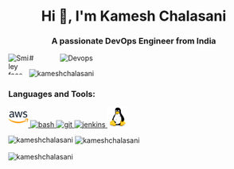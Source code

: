 <h1 align="center">Hi 👋, I'm Kamesh Chalasani</h1>
<h3 align="center">A passionate DevOps Engineer from India</h3>
#<img align="right" alt="Devops" width="400" src="https://miro.medium.com/v2/resize:fit:679/1*DluPjzT_eTUFdzHCI7JBZA.gif"/>
<img src="https://miro.medium.com/v2/resize:fit:679/1*DluPjzT_eTUFdzHCI7JBZA.gif" align="right" alt="Smiley face" width="42" height="42" style="float:left">
<p align="left"> 
<img src="https://komarev.com/ghpvc/?username=kameshchalasani&label=Profile%20views&color=0e75b6&style=flat" alt="kameshchalasani" /> </p>


<p align="left">
</p>

<h3 align="left">Languages and Tools:</h3>
<p align="left"> <a href="https://aws.amazon.com" target="_blank" rel="noreferrer"> <img src="https://raw.githubusercontent.com/devicons/devicon/master/icons/amazonwebservices/amazonwebservices-original-wordmark.svg" alt="aws" width="40" height="40"/> </a> <a href="https://www.gnu.org/software/bash/" target="_blank" rel="noreferrer"> <img src="https://www.vectorlogo.zone/logos/gnu_bash/gnu_bash-icon.svg" alt="bash" width="40" height="40"/> </a> <a href="https://git-scm.com/" target="_blank" rel="noreferrer"> <img src="https://www.vectorlogo.zone/logos/git-scm/git-scm-icon.svg" alt="git" width="40" height="40"/> </a> <a href="https://www.jenkins.io" target="_blank" rel="noreferrer"> <img src="https://www.vectorlogo.zone/logos/jenkins/jenkins-icon.svg" alt="jenkins" width="40" height="40"/> </a> <a href="https://www.linux.org/" target="_blank" rel="noreferrer"> <img src="https://raw.githubusercontent.com/devicons/devicon/master/icons/linux/linux-original.svg" alt="linux" width="40" height="40"/> </a> </p>

<p><img align="left" src="https://github-readme-stats.vercel.app/api/top-langs?username=kameshchalasani&show_icons=true&locale=en&layout=compact" alt="kameshchalasani" /></p>

<p>&nbsp;<img align="center" src="https://github-readme-stats.vercel.app/api?username=kameshchalasani&show_icons=true&locale=en" alt="kameshchalasani" /></p>

<p><img align="center" src="https://github-readme-streak-stats.herokuapp.com/?user=kameshchalasani&" alt="kameshchalasani" /></p>
